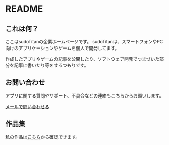 # README

## これは何？

ここはsudoTitanの企業ホームページです。
sudoTitanは、スマートフォンやPC向けのアプリケーションやゲームを個人で開発してます。

作成したアプリやゲームの記事を公開したり、ソフトウェア開発でつまづいた部分を記事に書いたり等をするつもりです。


## お問い合わせ

アプリに関する質問やサポート、不具合などの連絡もこちらからお願いします。

[メールで問い合わせる](mailto:sudotitan386@gmail.com)

## 作品集

私の作品は[こちら](https://sudotitan.com/MyWorks/MyWork.html)から確認できます。
